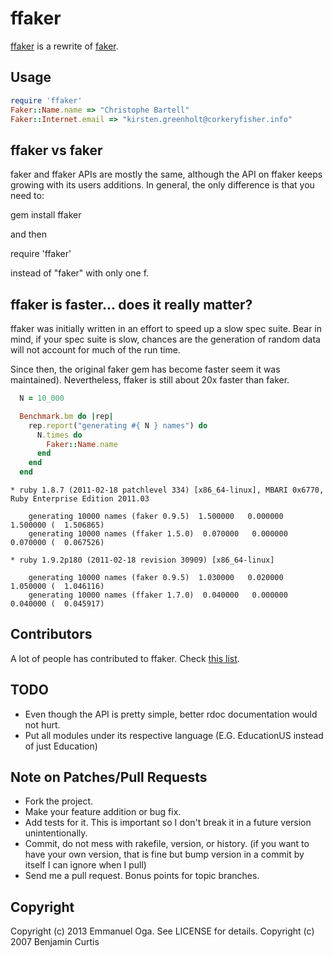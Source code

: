 # ffaker

[ffaker](http://rubygems.org/gems/ffaker) is a rewrite of [faker](http://rubygems.org/gems/faker).

## Usage

```ruby
require 'ffaker'
Faker::Name.name => "Christophe Bartell"
Faker::Internet.email => "kirsten.greenholt@corkeryfisher.info"
```

## ffaker vs faker

faker and ffaker APIs are mostly the same, although the API on ffaker keeps
growing with its users additions. In general, the only difference is that you
need to:

  gem install ffaker

and then

  require 'ffaker'

instead of "faker" with only one f.

## ffaker is faster... does it really matter?

ffaker was initially written in an effort to speed up a slow spec suite. Bear
in mind, if your spec suite is slow, chances are the generation of random data
will not account for much of the run time.

Since then, the original faker gem has become faster seem it was
maintained). Nevertheless, ffaker is still about 20x faster than faker.

```ruby
  N = 10_000

  Benchmark.bm do |rep|
    rep.report("generating #{ N } names") do
      N.times do
        Faker::Name.name
      end
    end
  end
```

```
* ruby 1.8.7 (2011-02-18 patchlevel 334) [x86_64-linux], MBARI 0x6770, Ruby Enterprise Edition 2011.03

    generating 10000 names (faker 0.9.5)  1.500000   0.000000   1.500000 (  1.506865)
    generating 10000 names (ffaker 1.5.0)  0.070000   0.000000   0.070000 (  0.067526)

* ruby 1.9.2p180 (2011-02-18 revision 30909) [x86_64-linux]

    generating 10000 names (faker 0.9.5)  1.030000   0.020000   1.050000 (  1.046116)
    generating 10000 names (ffaker 1.7.0)  0.040000   0.000000   0.040000 (  0.045917)
```

## Contributors

A lot of people has contributed to ffaker. Check [this list](https://github.com/EmmanuelOga/ffaker/graphs/contributors).

## TODO

* Even though the API is pretty simple, better rdoc documentation would not hurt.
* Put all modules under its respective language (E.G. EducationUS instead of just Education)

## Note on Patches/Pull Requests

* Fork the project.
* Make your feature addition or bug fix.
* Add tests for it. This is important so I don't break it in a
  future version unintentionally.
* Commit, do not mess with rakefile, version, or history.
  (if you want to have your own version, that is fine but bump version in a commit by itself I can ignore when I pull)
* Send me a pull request. Bonus points for topic branches.

## Copyright

Copyright (c) 2013 Emmanuel Oga. See LICENSE for details.
Copyright (c) 2007 Benjamin Curtis
